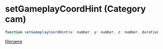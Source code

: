 # setGameplayCoordHint (Category cam)

```js
function setGameplayCoordHint(x: number, y: number, z: number, duration: int, blendOutDuration: int, blendInDuration: int, unk: int): void
```

[filename](setGameplayCoordHint_m.md ':include')